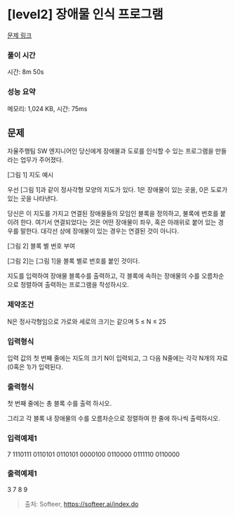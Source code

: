 # [level2] 장애물 인식 프로그램

[문제 링크](https://softeer.ai/practice/info.do?idx=1&eid=409&sw_prbl_sbms_sn=224403)

### 풀이 시간

시간: 8m 50s

### 성능 요약

메모리: 1,024 KB, 시간: 75ms

## 문제

자율주행팀 SW 엔지니어인 당신에게 장애물과 도로를 인식할 수 있는 프로그램을 만들라는 업무가 주어졌다.

[그림 1] 지도 예시

우선 [그림 1]과 같이 정사각형 모양의 지도가 있다. 1은 장애물이 있는 곳을, 0은 도로가 있는 곳을 나타낸다.

당신은 이 지도를 가지고 연결된 장애물들의 모임인 블록을 정의하고, 불록에 번호를 붙이려 한다. 여기서 연결되었다는 것은 어떤 장애물이 좌우, 혹은 아래위로 붙어 있는 경우를 말한다. 대각선 상에 장애물이 있는 경우는 연결된 것이 아니다.

[그림 2] 블록 별 번호 부여

[그림 2]는 [그림 1]을 블록 별로 번호를 붙인 것이다.

지도를 입력하여 장애물 블록수를 출력하고, 각 블록에 속하는 장애물의 수를 오름차순으로 정렬하여 출력하는 프로그램을 작성하시오.

### 제약조건

N은 정사각형임으로 가로와 세로의 크기는 같으며 5 ≤ N ≤ 25

### 입력형식

입력 값의 첫 번째 줄에는 지도의 크기 N이 입력되고, 그 다음 N줄에는 각각 N개의 자료(0혹은 1)가 입력된다.

### 출력형식

첫 번째 줄에는 총 블록 수를 출력 하시오.

그리고 각 블록 내 장애물의 수를 오름차순으로 정렬하여 한 줄에 하나씩 출력하시오.

### 입력예제1

7 1110111 0110101 0110101 0000100 0110000 0111110 0110000

### 출력예제1

3 7 8 9

> 출처: Softeer, https://softeer.ai/index.do
